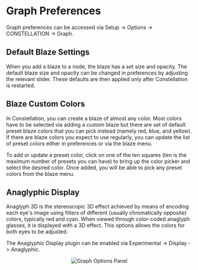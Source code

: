 # Graph Preferences

Graph preferences can be accessed via Setup -> Options -> CONSTELLATION
-> Graph.

## Default Blaze Settings

When you add a blaze to a node, the blaze has a set size and opacity.
The default blaze size and opacity can be changed in preferences by
adjusting the relevant slider. These defaults are then applied only
after Constellation is restarted.

## Blaze Custom Colors

In Constellation, you can create a blaze of almost any color. Most
colors have to be selected via adding a custom blaze but there are set
of default preset blaze colors that you can pick instead (namely red,
blue, and yellow). If there are blaze colors you expect to use
regularly, you can update the list of preset colors either in
preferences or via the blaze menu.

To add or update a preset color, click on one of the ten squares (ten
is the maximum number of presets you can have) to bring up the color
picker and select the desired color. Once added, you will be able to
pick any preset colors from the blaze menu.


## Anaglyphic Display

Anaglyph 3D is the stereoscopic 3D effect achieved by means of encoding each 
eye's image using filters of different (usually chromatically opposite) 
colors, typically red and cyan. When viewed through color-coded anaglyph glasses,
it is displayed with a 3D effect. This options allows the colors for both eyes to
be adjusted.

The Anaglyphic Display plugin can be enabled via Experimental -> Display -> Anaglyphic.


<div style="text-align: center">
<img src="../ext/docs/CorePreferences/src/au/gov/asd/tac/constellation/preferences/resources/graphPanel.png" alt="Graph Options Panel" />
</div>